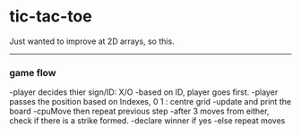 # tic-tac-toe
 Just wanted to improve at 2D arrays, so this. 

---
### game flow
-player decides thier sign/ID: X/O
-based on ID, player goes first. 
-player passes the position based on Indexes, 0 1 : centre grid
-update and print the board
-cpuMove then repeat previous step
-after 3 moves from either, check if there is a strike formed. 
-declare winner if yes
-else repeat moves 